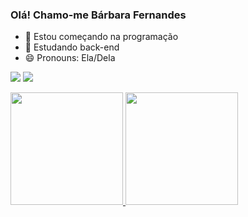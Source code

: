 ### Olá! Chamo-me Bárbara Fernandes 

- 🌱 Estou começando na programação
- 👯 Estudando back-end 
- 😄 Pronouns: Ela/Dela

<a href = "mailto:barbara28fs@gmail.com"><img src="https://img.shields.io/badge/-Gmail-%23333?style=for-the-badge&logo=gmail&logoColor=white" target="_blank"></a>
<a href="https://www.linkedin.com/in/bárbarafersou/" target="_blank"><img src="https://img.shields.io/badge/-LinkedIn-%230077B5?style=for-the-badge&logo=linkedin&logoColor=white" target="_blank"></a> 

<div>
  <a href="https://github.com/barbarafersou">
  <img height="180em" src="https://github-readme-stats.vercel.app/api?username=barbarafersou&show_icons=true&theme=dracula&include_all_commits=true&count_private=true"/>
  <img height="180em" src="https://github-readme-stats.vercel.app/api/top-langs/?username=barbarafersou&layout=compact&langs_count=7&theme=dracula"/>
</div>





